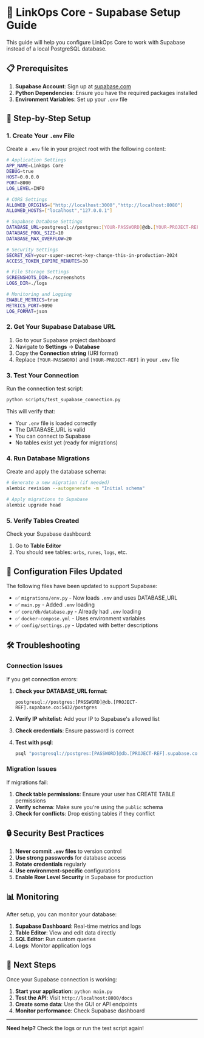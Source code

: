 # 🔗 LinkOps Core - Supabase Setup Guide

This guide will help you configure LinkOps Core to work with Supabase instead of a local PostgreSQL database.

## 📋 Prerequisites

1. **Supabase Account**: Sign up at [supabase.com](https://supabase.com)
2. **Python Dependencies**: Ensure you have the required packages installed
3. **Environment Variables**: Set up your `.env` file

## 🚀 Step-by-Step Setup

### 1. Create Your `.env` File

Create a `.env` file in your project root with the following content:

```bash
# Application Settings
APP_NAME=LinkOps Core
DEBUG=true
HOST=0.0.0.0
PORT=8000
LOG_LEVEL=INFO

# CORS Settings
ALLOWED_ORIGINS=["http://localhost:3000","http://localhost:8080"]
ALLOWED_HOSTS=["localhost","127.0.0.1"]

# Supabase Database Settings
DATABASE_URL=postgresql://postgres:[YOUR-PASSWORD]@db.[YOUR-PROJECT-REF].supabase.co:5432/postgres
DATABASE_POOL_SIZE=10
DATABASE_MAX_OVERFLOW=20

# Security Settings
SECRET_KEY=your-super-secret-key-change-this-in-production-2024
ACCESS_TOKEN_EXPIRE_MINUTES=30

# File Storage Settings
SCREENSHOTS_DIR=./screenshots
LOGS_DIR=./logs

# Monitoring and Logging
ENABLE_METRICS=true
METRICS_PORT=9090
LOG_FORMAT=json
```

### 2. Get Your Supabase Database URL

1. Go to your Supabase project dashboard
2. Navigate to **Settings** → **Database**
3. Copy the **Connection string** (URI format)
4. Replace `[YOUR-PASSWORD]` and `[YOUR-PROJECT-REF]` in your `.env` file

### 3. Test Your Connection

Run the connection test script:

```bash
python scripts/test_supabase_connection.py
```

This will verify that:
- Your `.env` file is loaded correctly
- The DATABASE_URL is valid
- You can connect to Supabase
- No tables exist yet (ready for migrations)

### 4. Run Database Migrations

Create and apply the database schema:

```bash
# Generate a new migration (if needed)
alembic revision --autogenerate -m "Initial schema"

# Apply migrations to Supabase
alembic upgrade head
```

### 5. Verify Tables Created

Check your Supabase dashboard:
1. Go to **Table Editor**
2. You should see tables: `orbs`, `runes`, `logs`, etc.

## 🔧 Configuration Files Updated

The following files have been updated to support Supabase:

- ✅ `migrations/env.py` - Now loads `.env` and uses DATABASE_URL
- ✅ `main.py` - Added `.env` loading
- ✅ `core/db/database.py` - Already had `.env` loading
- ✅ `docker-compose.yml` - Uses environment variables
- ✅ `config/settings.py` - Updated with better descriptions

## 🛠️ Troubleshooting

### Connection Issues

If you get connection errors:

1. **Check your DATABASE_URL format**:
   ```
   postgresql://postgres:[PASSWORD]@db.[PROJECT-REF].supabase.co:5432/postgres
   ```

2. **Verify IP whitelist**: Add your IP to Supabase's allowed list

3. **Check credentials**: Ensure password is correct

4. **Test with psql**:
   ```bash
   psql "postgresql://postgres:[PASSWORD]@db.[PROJECT-REF].supabase.co:5432/postgres"
   ```

### Migration Issues

If migrations fail:

1. **Check table permissions**: Ensure your user has CREATE TABLE permissions
2. **Verify schema**: Make sure you're using the `public` schema
3. **Check for conflicts**: Drop existing tables if they conflict

## 🔒 Security Best Practices

1. **Never commit `.env` files** to version control
2. **Use strong passwords** for database access
3. **Rotate credentials** regularly
4. **Use environment-specific** configurations
5. **Enable Row Level Security** in Supabase for production

## 📊 Monitoring

After setup, you can monitor your database:

1. **Supabase Dashboard**: Real-time metrics and logs
2. **Table Editor**: View and edit data directly
3. **SQL Editor**: Run custom queries
4. **Logs**: Monitor application logs

## 🎉 Next Steps

Once your Supabase connection is working:

1. **Start your application**: `python main.py`
2. **Test the API**: Visit `http://localhost:8000/docs`
3. **Create some data**: Use the GUI or API endpoints
4. **Monitor performance**: Check Supabase dashboard

---

**Need help?** Check the logs or run the test script again! 